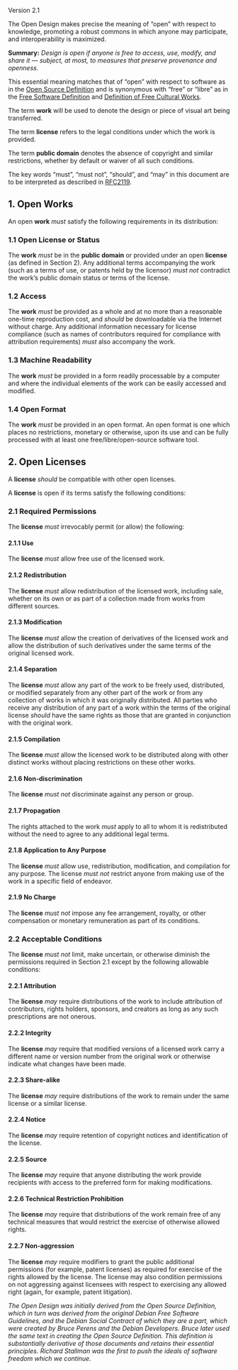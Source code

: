 Version 2.1

The Open Design makes precise the meaning of “open” with respect to knowledge, promoting a robust commons in which anyone may participate, and interoperability is maximized.

**Summary:** _Design is open if anyone is free to access, use, modify, and share it — subject, at most, to measures that preserve provenance and openness._

This essential meaning matches that of “open” with respect to software as in the [Open Source Definition](https://en.wikipedia.org/wiki/The_Open_Source_Definition) and is synonymous with “free” or “libre” as in the [Free Software Definition](https://en.wikipedia.org/wiki/The_Free_Software_Definition) and [Definition of Free Cultural Works](https://en.wikipedia.org/wiki/Definition_of_Free_Cultural_Works).

The term **work** will be used to denote the design or piece of visual art being transferred.

The term **license** refers to the legal conditions under which the work is provided.

The term **public domain** denotes the absence of copyright and similar restrictions, whether by default or waiver of all such conditions.

The key words “must”, “must not”, “should”, and “may” in this document are to be interpreted as described in [RFC2119](https://tools.ietf.org/html/rfc2119).

1\. Open Works
--------------

An open **work** _must_ satisfy the following requirements in its distribution:

### 1.1 Open License or Status

The **work** _must_ be in the **public domain** or provided under an open **license** (as defined in Section 2). Any additional terms accompanying the work (such as a terms of use, or patents held by the licensor) _must not_ contradict the work’s public domain status or terms of the license.

### 1.2 Access

The **work** _must_ be provided as a whole and at no more than a reasonable one-time reproduction cost, and _should_ be downloadable via the Internet without charge. Any additional information necessary for license compliance (such as names of contributors required for compliance with attribution requirements) _must_ also accompany the work.

### 1.3 Machine Readability

The **work** _must_ be provided in a form readily processable by a computer and where the individual elements of the work can be easily accessed and modified.

### 1.4 Open Format

The **work** _must_ be provided in an open format. An open format is one which places no restrictions, monetary or otherwise, upon its use and can be fully processed with at least one free/libre/open-source software tool.

2\. Open Licenses
-----------------

A **license** _should_ be compatible with other open licenses.

A **license** is open if its terms satisfy the following conditions:

### 2.1 Required Permissions

The **license** _must_ irrevocably permit (or allow) the following:

#### 2.1.1 Use

The **license** _must_ allow free use of the licensed work.

#### 2.1.2 Redistribution

The **license** _must_ allow redistribution of the licensed work, including sale, whether on its own or as part of a collection made from works from different sources.

#### 2.1.3 Modification

The **license** _must_ allow the creation of derivatives of the licensed work and allow the distribution of such derivatives under the same terms of the original licensed work.

#### 2.1.4 Separation

The **license** _must_ allow any part of the work to be freely used, distributed, or modified separately from any other part of the work or from any collection of works in which it was originally distributed. All parties who receive any distribution of any part of a work within the terms of the original license _should_ have the same rights as those that are granted in conjunction with the original work.

#### 2.1.5 Compilation

The **license** _must_ allow the licensed work to be distributed along with other distinct works without placing restrictions on these other works.

#### 2.1.6 Non-discrimination

The **license** _must not_ discriminate against any person or group.

#### 2.1.7 Propagation

The rights attached to the work _must_ apply to all to whom it is redistributed without the need to agree to any additional legal terms.

#### 2.1.8 Application to Any Purpose

The **license** _must_ allow use, redistribution, modification, and compilation for any purpose. The license _must not_ restrict anyone from making use of the work in a specific field of endeavor.

#### 2.1.9 No Charge

The **license** _must not_ impose any fee arrangement, royalty, or other compensation or monetary remuneration as part of its conditions.

### 2.2 Acceptable Conditions

The **license** _must not_ limit, make uncertain, or otherwise diminish the permissions required in Section 2.1 except by the following allowable conditions:

#### 2.2.1 Attribution

The **license** _may_ require distributions of the work to include attribution of contributors, rights holders, sponsors, and creators as long as any such prescriptions are not onerous.

#### 2.2.2 Integrity

The **license** _may_ require that modified versions of a licensed work carry a different name or version number from the original work or otherwise indicate what changes have been made.

#### 2.2.3 Share-alike

The **license** _may_ require distributions of the work to remain under the same license or a similar license.

#### 2.2.4 Notice

The **license** _may_ require retention of copyright notices and identification of the license.

#### 2.2.5 Source

The **license** _may_ require that anyone distributing the work provide recipients with access to the preferred form for making modifications.

#### 2.2.6 Technical Restriction Prohibition

The **license** _may_ require that distributions of the work remain free of any technical measures that would restrict the exercise of otherwise allowed rights.

#### 2.2.7 Non-aggression

The **license** _may_ require modifiers to grant the public additional permissions (for example, patent licenses) as required for exercise of the rights allowed by the license. The license may also condition permissions on not aggressing against licensees with respect to exercising any allowed right (again, for example, patent litigation).

_The Open Design was initially derived from the Open Source Definition, which in turn was derived from the original Debian Free Software Guidelines, and the Debian Social Contract of which they are a part, which were created by Bruce Perens and the Debian Developers. Bruce later used the same text in creating the Open Source Definition. This definition is substantially derivative of those documents and retains their essential principles. Richard Stallman was the first to push the ideals of software freedom which we continue._
